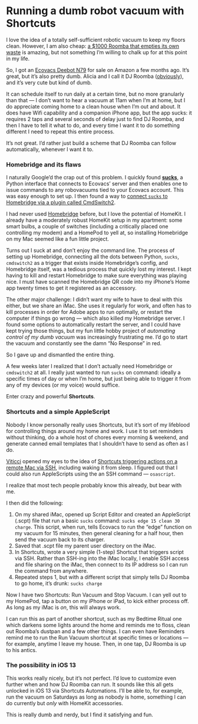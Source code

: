 # Running a dumb robot vacuum with Shortcuts
I love the idea of a totally self-sufficient robotic vacuum to keep my floors clean. However, I am also cheap: [a $1000 Roomba that empties its own waste][1] is amazing, but not something I’m willing to chalk up for at this point in my life.

So, I got an [Ecovacs Deebot N79][2] for sale on Amazon a few months ago. It’s great, but it’s also pretty dumb. Alicia and I call it DJ Roomba ([obviously][3]), and it’s very cute but kind of dumb.

It can schedule itself to run daily at a certain time, but no more granularly than that — I don’t want to hear a vacuum at 11am when I’m at home, but I do appreciate coming home to a clean house when I’m out and about. It does have Wifi capability and a companion iPhone app, but the app sucks: it requires 2 taps and several seconds of delay just to find DJ Roomba, and then I have to tell it what to do, and every time I want it to do something different I need to repeat this entire process.

It’s not great. I’d rather just build a scheme that DJ Roomba can follow automatically, whenever I want it to.


### Homebridge and its flaws
I naturally Google’d the crap out of this problem. I quickly found  **[sucks][4]**, a Python interface that connects to Ecovacs’ server and then enables one to issue commands to any robovacuums tied to your Ecovacs account. This was easy enough to set up. I then found a way to [connect `sucks` to Homebridge via a plugin called CmdSwitch2][5].

I had never used [Homebridge][6] before, but I love the potential of HomeKit. I already have a moderately robust HomeKit setup in my apartment: some smart bulbs, a couple of switches (including a critically placed one controlling my modem) and a HomePod to yell at, so installing Homebridge on my Mac seemed like a fun little project.

Turns out I suck at and don’t enjoy the command line. The process of setting up Homebridge, connecting all the dots between Python, `sucks`, `cmdswitch2` as a trigger that exists inside Homebridge’s config, and Homebridge itself, was a tedious process that quickly lost my interest. I kept having to kill and restart Homebridge to make sure everything was playing nice. I must have scanned the Homebridge QR code into my iPhone’s Home app twenty times to get it registered as an accessory. 

The other major challenge: I didn’t want my wife to have to deal with this either, but we share an iMac. She uses it regularly for work, and often has to kill processes in order for Adobe apps to run optimally, or restart the computer if things go wrong — which also killed my Homebridge server. I found some options to automatically restart the server, and I could have kept trying those things, but my fun little hobby project of _automating control of my dumb vacuum_ was increasingly frustrating me. I’d go to start the vacuum and constantly see the damn “No Response” in red.

So I gave up and dismantled the entire thing.

A few weeks later I realized that I don’t actually need Homebridge or `cmdswitch2` at all. I really just wanted to run `sucks` on command: ideally a specific times of day or when I’m home, but just being able to trigger it from any of my devices (or my voice) would suffice.

Enter crazy and powerful **Shortcuts**.

### Shortcuts and a simple AppleScript
Nobody I know personally really uses Shortcuts, but it’s sort of my lifeblood for controlling things around my home and work. I use it to set reminders without thinking, do a whole host of chores every morning & weekend, and generate canned email templates that I shouldn’t have to send as often as I do.

[Viticci][7] opened my eyes to the idea of [Shortcuts triggering actions on a remote Mac via SSH][8], including waking it from sleep. I figured out that I could also run AppleScripts using the an SSH command — `osascript`. 

I realize that most tech people probably know this already, but bear with me.

I then did the following:
1. On my shared iMac, opened up Script Editor and created an AppleScript (.scpt) file that run a basic `sucks` command: `sucks edge 15 clean 30 charge`. This script, when run, tells Ecovacs to run the “edge” function on my vacuum for 15 minutes, then general cleaning for a half hour, then send the vacuum back to its charger.
2. Saved that .scpt file my parent user directory on the iMac.
3. In Shortcuts, wrote a very simple (1-step) Shortcut that triggers script via SSH. Rather than SSH-ing into the iMac locally, I enable SSH access and file sharing on the iMac, then connect to its IP address so I can run the command from anywhere.
4. Repeated steps 1, but with a different script that simply tells DJ Roomba to go home, it’s drunk: `sucks charge`

Now I have two Shortcuts: Run Vacuum and Stop Vacuum. I can yell out to my HomePod, tap a button on my iPhone or iPad, to kick either process off. As long as my iMac is _on_, this will always work.

I can run this as part of another shortcut, such as my Bedtime Ritual one which darkens some lights around the home and reminds me to floss, clean out Roomba’s dustpan and a few other things. I can even have Reminders remind me to run the Run Vacuum shortcut at specific times or locations — for example, anytime I leave my house. Then, in one tap, DJ Roomba is up to his antics.

### The possibility in iOS 13
This works really nicely, but it’s not perfect. I’d love to customize even further when and how DJ Roomba can run. It sounds like this all gets unlocked in iOS 13 via Shortcuts Automations. I’ll be able to, for example, run the vacuum on Saturdays as long as nobody is home, something I can do currently but _only_ with HomeKit accessories.

This is really dumb and nerdy, but I find it satisfying and fun.

[1]:	https://www.amazon.com/iRobot-Automatic-Disposal-Connected-Edge-Sweeping/dp/B07NVTMJPD/ref=sxin_5_ac_d_rm?keywords=roomba&pd_rd_i=B07NVTMJPD&pd_rd_r=8e4c84bc-5f67-4929-af71-c3f4ee392806&pd_rd_w=cnQ5c&pd_rd_wg=i93iI&pf_rd_p=0bc35c17-1e0d-4808-b361-20ab11b00973&pf_rd_r=CA8HXGP9FD1CD2YMFHQT&qid=1560629136&s=gateway
[2]:	https://www.amazon.com/ECOVACS-Robotic-Cleaner-Low-pile-Connected/dp/B06XVXRYTM
[3]:	https://m.youtube.com/watch?v=pXhsUPtsiLU
[4]:	https://github.com/wpietri/sucks/blob/master/protocol.md
[5]:	https://www.reddit.com/r/homebridge/comments/8e1h7r/plugin_for_the_ecovacs_deebot_n79/
[6]:	https://github.com/nfarina/homebridge
[7]:	http://twitter.com/viticci
[8]:	https://www.macstories.net/shortcuts/#mac